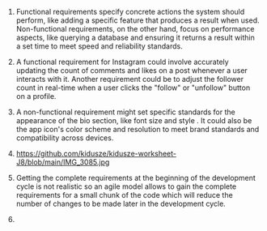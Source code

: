 1. Functional requirements specify concrete actions the system should perform, like adding a specific feature that produces a result when used. Non-functional requirements, on the other hand, focus on performance aspects, like querying a database and ensuring it returns a result within a set time to meet speed and reliability standards.

2. A functional requirement for Instagram could involve accurately updating the count of comments and likes on a post whenever a user interacts with it. Another requirement could be to adjust the follower count in real-time when a user clicks the "follow" or "unfollow" button on a profile.

3. A non-functional requirement might set specific standards for the appearance of the bio section, like font size and style . It could also be the app icon's color scheme and resolution to meet brand standards and compatibility across devices.

4. https://github.com/kidusze/kidusze-worksheet-J8/blob/main/IMG_3085.jpg

5. Getting the complete requirements at the beginning of the development cycle is not realistic so an agile model allows to gain the complete requirements for a small chunk of the code which will reduce the number of changes to be made later in the development cycle.

6. 

